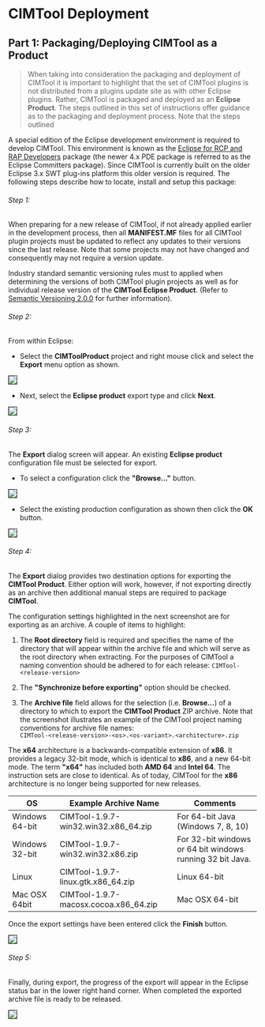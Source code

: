 # CIMTool Deployment

## Part 1:  Packaging/Deploying CIMTool as a Product

> When taking into consideration the packaging and deployment of CIMTool it is important to highlight that the set of CIMTool plugins is not distributed from a plugins update site as with other Eclipse plugins.  Rather, CIMTool is packaged and deployed as an **Eclipse Product**. The steps outlined in this set of instructions offer guidance as to the packaging and deployment process.  Note that the steps outlined

A special edition of the Eclipse development environment is required to develop CIMTool.  This environment is known as the [Eclipse for RCP and RAP Developers](https://www.eclipse.org/downloads/packages/release/indigo/sr2/eclipse-rcp-and-rap-developers) package (the newer 4.x PDE package is referred to as the Eclipse Committers package).  Since CIMTool is currently built on the older Eclipse 3.x SWT plug-ins platform this older version is required.  The following steps describe how to locate, install and setup this package:

###### Step 1:

When preparing for a new release of CIMTool, if not already applied earlier in the development process, then all **MANIFEST.MF** files for all CIMTool plugin projects must be updated to reflect any updates to their versions since the last release.  Note that some projects may not have changed and consequently may not require a version update.

Industry standard semantic versioning rules must to applied when determining the versions of both CIMTool plugin projects as well as for individual release version of the **CIMTool Eclipse Product**.  (Refer to [Semantic Versioning 2.0.0](https://semver.org/) for further information).

###### Step 2:

From within Eclipse:

* Select the **CIMToolProduct** project and right mouse click and select the **Export** menu option as shown.
<img src="/assets/img/deploy-cim-tool-2a.png"  border="1px" style="max-width:100%"/>

* Next, select the **Eclipse product** export type and click **Next**.
<img src="/assets/img/deploy-cim-tool-2b.png"  border="1px" style="max-width:100%"/>

###### Step 3:

The **Export** dialog screen will appear.  An existing **Eclipse product** configuration file must be selected for export.

* To select a configuration click the **"Browse..."** button.
<img src="/assets/img/deploy-cim-tool-3a.png"  border="1px" style="max-width:100%"/>

* Select the existing production configuration as shown then click the **OK** button.
<img src="/assets/img/deploy-cim-tool-3b.png"  border="1px" style="max-width:100%"/>

###### Step 4:

The **Export** dialog provides two destination options for exporting the **CIMTool Product**.  Either option will work, however, if not exporting directly as an archive then additional manual steps are required to package **CIMTool**.  

The configuration settings highlighted in the next screenshot are for exporting as an archive. A couple of items to highlight:

1. The **Root directory** field is required and specifies the name of the directory that will appear within the archive file and which will serve as the root directory when extracting. For the purposes of CIMTool a naming convention should be adhered to for each release:  ```CIMTool-<release-version>```

2. The **"Synchronize before exporting"** option should be checked.

3. The **Archive file** field allows for the selection (i.e. **Browse...**) of a directory to which to export the **CIMTool Product** ZIP archive. Note that the screenshot illustrates an example of the CIMTool project naming conventions for archive file names:  
```CIMTool-<release-version>-<os>.<os-variant>.<architecture>.zip```


The **x64** architecture is a backwards-compatible extension of **x86**. It provides a legacy 32-bit mode, which is identical to **x86**, and a new 64-bit mode.  The term **"x64"** has included both **AMD 64** and **Intel 64**. The instruction sets are close to identical. As of today, CIMTool for the **x86** architecture is no longer being supported for new releases.


OS | Example Archive Name | Comments
------|------|-----------
Windows 64-bit | CIMTool-1.9.7-win32.win32.x86_64.zip | For 64-bit Java (Windows 7, 8, 10)
Windows 32-bit | CIMTool-1.9.7-win32.win32.x86.zip | For 32-bit windows or 64 bit windows running 32 bit Java.
Linux | CIMTool-1.9.7-linux.gtk.x86_64.zip |Linux 64-bit
Mac OSX 64bit | CIMTool-1.9.7-macosx.cocoa.x86_64.zip|Mac OSX 64-bit

Once the export settings have been entered click the **Finish** button.

<img src="/assets/img/deploy-cim-tool-4.png"  border="1px" style="max-width:100%"/>

###### Step 5:
Finally, during export, the progress of the export will appear in the Eclipse status bar in the lower right hand corner. When completed the exported archive file is ready to be released.

<img src="/assets/img/deploy-cim-tool-5.png"  border="1px" style="max-width:100%"/>
